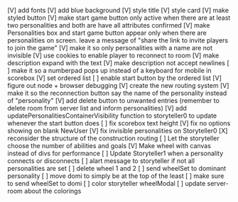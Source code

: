 [V] add fonts
[V] add blue background
[V] style title
[V] style card
[V] make styled button
[V] make start game button only active when there are at least
    two personalities and both are have all attributes confirmed
[V] make Personalities box and start game button appear only
    when there are personalities on screen. leave a message of
    "share the link to invite players to join the game"
[V] make it so only personalities with a name are not invisible
[V] use cookies to enable player to reconnect to room
[V] make description expand with the text
[V] make description not accept newlines
[ ] make it so a numberpad pops up instead of a keyboard for mobile
    in scorebox
[V] set ordered list
[ ] enable start button by the ordered list
[V] figure out node + browser debugging
[V] create the new routing system
[V] make it so the reconnection button say the name of the personality
    instead of "personality"
[V] add delete button to unwanted entries (remember to delete room 
    from server list and inform personalities)
[V] add updatePersonalitiesContainerVisibility function to storyteller0
    to update whenever the start button does
[ ] fix scorebox text height
[V] fix no options showing on blank NewUser
[V] fix invisible personalities on Storyteller0
[X] reconsider the structure of the construction routing
[ ] Let the storyteller choose the number of abilities and goals
[V] Make wheel with canvas instead of divs for performance
[ ] Update Storyteller1 when a personality connects or disconnects
[ ] alart message to storyteller if not all personalities are set
[ ] delete wheel 1 and 2
[ ] send wheelSet to dominant personality
[ ] move domi to simply be at the top of the least
[ ] make sure to send wheelSet to domi
[ ] color storyteller wheelModal
[ ] update server-room about the colorings